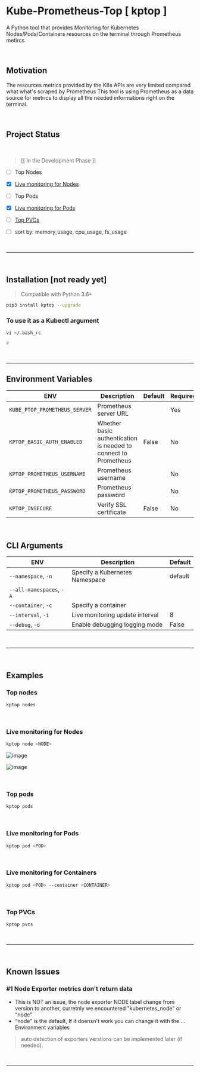 # Kube-Prometheus-Top [ kptop ]

A Python tool that provides Monitoring for Kubernetes Nodes/Pods/Containers resources on the terminal through Prometheus metircs

<br>

## Motivation

The resources metrics provided by the K8s APIs are very limited compared what what's scraped by Prometheus
This tool is using Prometheus as a data source for metrics to display all the needed informations right on the terminal.

<br>

## Project Status
<br>

>  [[ In the Development Phase ]]
- [ ] Top Nodes
- [x] [Live monitoring for Nodes](https://github.com/eslam-gomaa/kptop/blob/main/README.md#live-monitoring-for-nodes)
- [ ] Top Pods
- [x] [Live monitoring for Pods](https://github.com/eslam-gomaa/kptop/blob/main/README.md#live-monitoring-for-nodes)
- [ ] [Top PVCs](https://github.com/eslam-gomaa/kptop/blob/main/README.md#top-pvcs)

- [ ] sort by: memory_usage, cpu_usage, fs_usage


<br>

---

<br>

## Installation [not ready yet]

> Compatible with Python 3.6+

```bash
pip3 install kptop --upgrade
```

### To use it as a Kubectl argument

`vi ~/.bash_rc`

```bash
# 
```

<br>

---

## Environment Variables

| ENV                         | Description                                                  | Default | Required |
| --------------------------- | ------------------------------------------------------------ | ------- | -------- |
| `KUBE_PTOP_PROMETHEUS_SERVER` | Prometheus server URL                                        |         | Yes      |
| `KPTOP_BASIC_AUTH_ENABLED`    | Whether basic authentication is needed to connect to Prometheus | False   | No       |
| `KPTOP_PROMETHEUS_USERNAME`   | Prometheus username                                          |         | No       |
| `KPTOP_PROMETHEUS_PASSWORD`   | Prometheus password                                          |         | No       |
| `KPTOP_INSECURE`              | Verify SSL certificate                                       | False   | No       |





<br>

## CLI Arguments


| ENV                   | Description                     | Default |
| --------------------- | ------------------------------- | ------- |
| `--namespace`,  `-n`      | Specify a Kubernetes Namespace  | default |
| `--all-namespaces`,  `-A` |                                 |         |
| `--container`,  `-c`      | Specify a container             |         |
| `--interval`,  `-i`       | Live monitoring update interval | 8       |
| `--debug`,  `-d`          | Enable debugging logging mode   | False   |



<br>

---

<br>

## Examples

### Top nodes

```bash
kptop nodes
```

<br>


### Live monitoring for Nodes

```bash
kptop node <NODE>
```

![image](https://user-images.githubusercontent.com/33789516/208231200-cd066a8e-15fc-4d92-bd45-f5fba492c665.png)


![image](https://user-images.githubusercontent.com/33789516/208190533-cb719cef-e76c-4c6d-8686-2f32edae15c6.png)



<br>


### Top pods

```bash
kptop pods
```

<br>

### Live monitoring for Pods

```bash
kptop pod <POD>
```


<br>

### Live monitoring for Containers

```bash
kptop pod <POD> --container <CONTAINER>
```

<br>

### Top PVCs

```bash
kptop pvcs
```

<br>


---

<br>

## Known Issues

### #1 Node Exporter metrics don't return data

- This is NOT an issue, the node exporter NODE label change from version to another, curretnly we encountered "kubernetes_node" or "node"
- "node" is the default, If it doensn't work you can change it with the ... Environment variables

> auto detection of exporters verstions can be implemented later (if needed).

<br>

---










